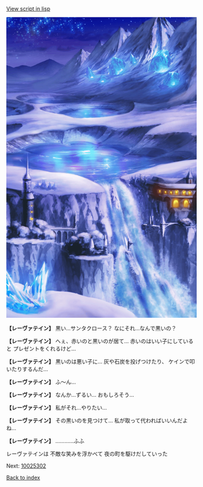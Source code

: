[View script in lisp](../scripts/10025301.txt)

![highland_snow.png](../images/backgrounds/highland_snow.png)

**【レーヴァテイン】**
黒い…サンタクロース？
なにそれ…なんで黒いの？

**【レーヴァテイン】**
へぇ、赤いのと黒いのが居て…
赤いのはいい子にしていると
プレゼントをくれるけど…

**【レーヴァテイン】**
黒いのは悪い子に…
灰や石炭を投げつけたり、
ケインで叩いたりするんだ…

**【レーヴァテイン】**
ふ〜ん…

**【レーヴァテイン】**
なんか…ずるい…
おもしろそう…

**【レーヴァテイン】**
私がそれ…やりたい…

**【レーヴァテイン】**
その黒いのを見つけて…
私が取って代わればいいんだよね…

**【レーヴァテイン】**
…………ふふ

レーヴァテインは
不敵な笑みを浮かべて
夜の町を駆けだしていった

Next: [10025302](10025302.md)

[Back to index](index.md)
